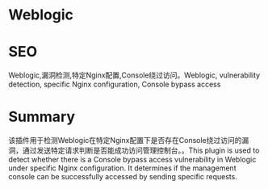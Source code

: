 # Weblogic
# SEO
Weblogic,漏洞检测,特定Nginx配置,Console绕过访问。Weblogic, vulnerability detection, specific Nginx configuration, Console bypass access
# Summary
该插件用于检测Weblogic在特定Nginx配置下是否存在Console绕过访问的漏洞，通过发送特定请求判断是否能成功访问管理控制台。。This plugin is used to detect whether there is a Console bypass access vulnerability in Weblogic under specific Nginx configuration. It determines if the management console can be successfully accessed by sending specific requests.
